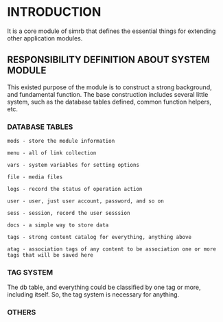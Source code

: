 # INTRODUCTION

It is a core module of simrb that defines the essential things for extending other application modules.


## RESPONSIBILITY DEFINITION ABOUT SYSTEM MODULE

This existed purpose of the module is to construct a strong background, and fundamental function.
The base construction includes several little system, such as the database tables defined, common function helpers, etc.


### DATABASE TABLES

	mods - store the module information

	menu - all of link collection

	vars - system variables for setting options

	file - media files

	logs - record the status of operation action

	user - user, just user account, password, and so on

	sess - session, record the user sesssion

	docs - a simple way to store data

	tags - strong content catalog for everything, anything above

	atag - association tags of any content to be association one or more tags that will be saved here


### TAG SYSTEM

The db table, and everything could be classified by one tag or more, including itself. So, the tag system is necessary for anything.


### OTHERS
